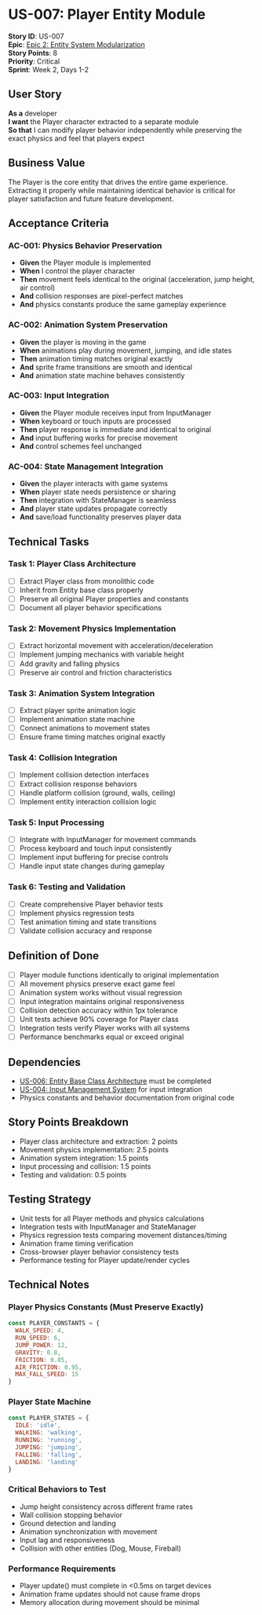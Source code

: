 # US-007: Player Entity Module

**Story ID**: US-007  
**Epic**: [Epic 2: Entity System Modularization](../epics/epic-2-entity-system.md)  
**Story Points**: 8  
**Priority**: Critical  
**Sprint**: Week 2, Days 1-2  

## User Story

**As a** developer  
**I want** the Player character extracted to a separate module  
**So that** I can modify player behavior independently while preserving the exact physics and feel that players expect  

## Business Value

The Player is the core entity that drives the entire game experience. Extracting it properly while maintaining identical behavior is critical for player satisfaction and future feature development.

## Acceptance Criteria

### AC-001: Physics Behavior Preservation
- **Given** the Player module is implemented
- **When** I control the player character
- **Then** movement feels identical to the original (acceleration, jump height, air control)
- **And** collision responses are pixel-perfect matches
- **And** physics constants produce the same gameplay experience

### AC-002: Animation System Preservation  
- **Given** the player is moving in the game
- **When** animations play during movement, jumping, and idle states
- **Then** animation timing matches original exactly
- **And** sprite frame transitions are smooth and identical
- **And** animation state machine behaves consistently

### AC-003: Input Integration
- **Given** the Player module receives input from InputManager
- **When** keyboard or touch inputs are processed
- **Then** player response is immediate and identical to original
- **And** input buffering works for precise movement
- **And** control schemes feel unchanged

### AC-004: State Management Integration
- **Given** the player interacts with game systems
- **When** player state needs persistence or sharing
- **Then** integration with StateManager is seamless
- **And** player state updates propagate correctly
- **And** save/load functionality preserves player data

## Technical Tasks

### Task 1: Player Class Architecture
- [ ] Extract Player class from monolithic code
- [ ] Inherit from Entity base class properly
- [ ] Preserve all original Player properties and constants
- [ ] Document all player behavior specifications

### Task 2: Movement Physics Implementation
- [ ] Extract horizontal movement with acceleration/deceleration
- [ ] Implement jumping mechanics with variable height
- [ ] Add gravity and falling physics
- [ ] Preserve air control and friction characteristics

### Task 3: Animation System Integration
- [ ] Extract player sprite animation logic
- [ ] Implement animation state machine
- [ ] Connect animations to movement states
- [ ] Ensure frame timing matches original exactly

### Task 4: Collision Integration
- [ ] Implement collision detection interfaces
- [ ] Extract collision response behaviors
- [ ] Handle platform collision (ground, walls, ceiling)
- [ ] Implement entity interaction collision logic

### Task 5: Input Processing
- [ ] Integrate with InputManager for movement commands
- [ ] Process keyboard and touch input consistently
- [ ] Implement input buffering for precise controls
- [ ] Handle input state changes during gameplay

### Task 6: Testing and Validation
- [ ] Create comprehensive Player behavior tests
- [ ] Implement physics regression tests
- [ ] Test animation timing and state transitions
- [ ] Validate collision accuracy and response

## Definition of Done

- [ ] Player module functions identically to original implementation
- [ ] All movement physics preserve exact game feel
- [ ] Animation system works without visual regression
- [ ] Input integration maintains original responsiveness
- [ ] Collision detection accuracy within 1px tolerance
- [ ] Unit tests achieve 90% coverage for Player class
- [ ] Integration tests verify Player works with all systems
- [ ] Performance benchmarks equal or exceed original

## Dependencies

- [US-006: Entity Base Class Architecture](epic-2.1-entity-base-class.md) must be completed
- [US-004: Input Management System](../stories/epic-1.4-input-management.md) for input integration
- Physics constants and behavior documentation from original code

## Story Points Breakdown

- Player class architecture and extraction: 2 points
- Movement physics implementation: 2.5 points
- Animation system integration: 1.5 points
- Input processing and collision: 1.5 points
- Testing and validation: 0.5 points

## Testing Strategy

- Unit tests for all Player methods and physics calculations
- Integration tests with InputManager and StateManager
- Physics regression tests comparing movement distances/timing
- Animation frame timing verification
- Cross-browser player behavior consistency tests
- Performance testing for Player update/render cycles

## Technical Notes

### Player Physics Constants (Must Preserve Exactly)
```javascript
const PLAYER_CONSTANTS = {
  WALK_SPEED: 4,
  RUN_SPEED: 6,
  JUMP_POWER: 12,
  GRAVITY: 0.8,
  FRICTION: 0.85,
  AIR_FRICTION: 0.95,
  MAX_FALL_SPEED: 15
}
```

### Player State Machine
```javascript
const PLAYER_STATES = {
  IDLE: 'idle',
  WALKING: 'walking',
  RUNNING: 'running', 
  JUMPING: 'jumping',
  FALLING: 'falling',
  LANDING: 'landing'
}
```

### Critical Behaviors to Test
- Jump height consistency across different frame rates
- Wall collision stopping behavior
- Ground detection and landing
- Animation synchronization with movement
- Input lag and responsiveness
- Collision with other entities (Dog, Mouse, Fireball)

### Performance Requirements
- Player update() must complete in <0.5ms on target devices
- Animation frame updates should not cause frame drops
- Memory allocation during movement should be minimal